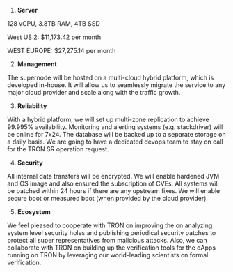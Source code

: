 1) **Server**

  128 vCPU, 3.8TB RAM, 4TB SSD

  West US 2: $11,173.42 per month

  WEST EUROPE: $27,275.14 per month

2) **Management**

  The supernode will be hosted on a multi-cloud hybrid platform, which is developed in-house. It will allow us to seamlessly migrate the service to any major cloud provider and scale along with the traffic growth. 

3) **Reliability**

  With a hybrid platform, we will set up multi-zone replication to achieve 99.995% availability. Monitoring and alerting systems (e.g. stackdriver) will be online for 7x24. The database will be backed up to a separate storage on a daily basis. We are going to have a dedicated devops team to stay on call for the TRON SR operation request.

4) **Security**

  All internal data transfers will be encrypted. We will enable hardened JVM and OS image and also ensured the subscription of CVEs. All systems will be patched within 24 hours if there are any upstream fixes. We will enable secure boot or measured boot (when provided by the cloud provider).

5) **Ecosystem**

  We feel pleased to cooperate with TRON on improving the on analyzing system level security holes and publishing periodical security patches to protect all super representatives from malicious attacks. Also, we can collaborate with TRON on building up the verification tools for the dApps running on TRON by leveraging our world-leading scientists on formal verification.


